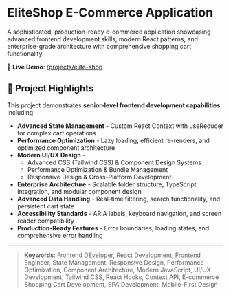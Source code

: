 # EliteShop E-Commerce Application

A sophisticated, production-ready e-commerce application showcasing advanced frontend development skills, modern React patterns, and enterprise-grade architecture with comprehensive shopping cart functionality.

**🔗 Live Demo**: [/projects/elite-shop](https://iamsaief-reactjs.vercel.app/)

## 💼 Project Highlights

This project demonstrates **senior-level frontend development capabilities** including:

- **Advanced State Management** - Custom React Context with useReducer for complex cart operations
- **Performance Optimization** - Lazy loading, efficient re-renders, and optimized component architecture
- **Modern UI/UX Design** -
  - Advanced CSS (Tailwind CSS) & Component Design Systems
  - Performance Optimization & Bundle Management
  - Responsive Design & Cross-Platform Development
- **Enterprise Architecture** - Scalable folder structure, TypeScript integration, and modular component design
- **Advanced Data Handling** - Real-time filtering, search functionality, and persistent cart state
- **Accessibility Standards** - ARIA labels, keyboard navigation, and screen reader compatibility
- **Production-Ready Features** - Error boundaries, loading states, and comprehensive error handling

---

> **Keywords**: Frontend DEveloper, React Development, Frontend Engineer, State Management, Responsive Design, Performance Optimization, Component Architecture, Modern JavaScript, UI/UX Development, Tailwind CSS, React Hooks, Context API, E-commerce Shopping Cart Development, SPA Development, Mobile-First Design
